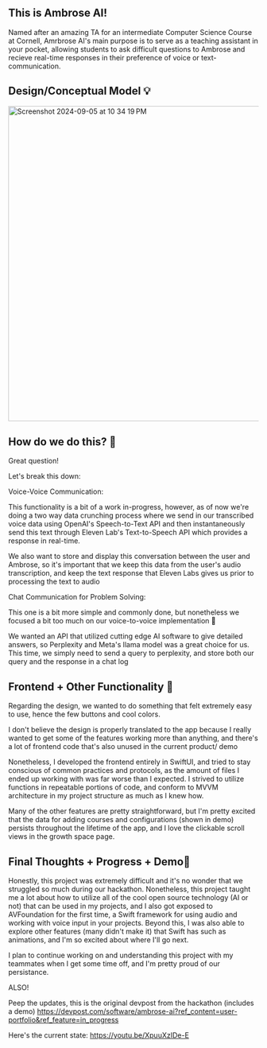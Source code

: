 ## This is Ambrose AI! 

Named after an amazing TA for an intermediate Computer Science Course at Cornell, Amrbrose AI's main purpose is to serve as a teaching assistant in your pocket, allowing 
students to ask difficult questions to Ambrose and recieve real-time responses in their preference of voice or text-communication. 

## Design/Conceptual Model 💡

<img width="634" alt="Screenshot 2024-09-05 at 10 34 19 PM" src="https://github.com/user-attachments/assets/44bddddd-2603-45ae-9802-282a0645b270">

## How do we do this? 🧐

Great question! 

Let's break this down:

Voice-Voice Communication:

This functionality is a bit of a work in-progress, however, as of now we're doing a two way data crunching process where we send in our transcribed voice data using OpenAI's Speech-to-Text
API and then instantaneously send this text through Eleven Lab's Text-to-Speech API which provides a response in real-time.

We also want to store and display this conversation between the user and Ambrose, so it's important that we keep this data from the user's audio transcription, and keep the text response that 
Eleven Labs gives us prior to processing the text to audio

Chat Communication for Problem Solving:

This one is a bit more simple and commonly done, but nonetheless we focused a bit too much on our voice-to-voice implementation 🙈

We wanted an API that utilized cutting edge AI software to give detailed answers, so Perplexity and Meta's llama model was a great choice for us. This time, we simply need to send a query to perplexity, 
and store both our query and the response in a chat log

## Frontend + Other Functionality 📲

Regarding the design, we wanted to do something that felt extremely easy to use, hence the few buttons and cool colors.

I don't believe the design is properly translated to the app because I really wanted to get some of the features working more than anything, and there's a lot of frontend code that's also unused in the current product/ demo

Nonetheless, I developed the frontend entirely in SwiftUI, and tried to stay conscious of common practices and protocols, as the amount of files I ended up working with was far worse than I expected.
I strived to utilize functions in repeatable portions of code, and conform to MVVM architecture in my project structure as much as I knew how. 

Many of the other features are pretty straightforward, but I'm pretty excited that the data for adding courses and configurations (shown in demo) persists throughout the lifetime of the app, 
and I love the clickable scroll views in the growth space page. 

## Final Thoughts + Progress + Demo💭

Honestly, this project was extremely difficult and it's no wonder that we struggled so much during our hackathon. Nonetheless, this project taught me a lot about how to utilize all of the cool open source
technology (AI or not) that can be used in my projects, and I also got exposed to AVFoundation for the first time, a Swift framework for using audio and working with voice input in your projects. Beyond this, 
I was also able to explore other features (many didn't make it) that Swift has such as animations, and I'm so excited about where I'll go next.

I plan to continue working on and understanding this project with my teammates when I get some time off, and I'm pretty proud of our persistance.

ALSO! 

Peep the updates, this is the original devpost from the hackathon (includes a demo)
https://devpost.com/software/ambrose-ai?ref_content=user-portfolio&ref_feature=in_progress

Here's the current state:
https://youtu.be/XpuuXzIDe-E

